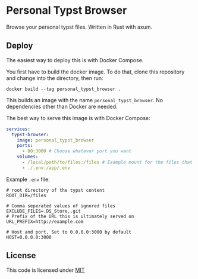 # Personal Typst Browser

Browse your personal typst files. Written in Rust with axum.

## Deploy

The easiest way to deploy this is with Docker Compose.

You first have to build the docker image. To do that, clone this repository and change into the directory, then run:

```
docker build --tag personal_typst_browser .
```

This builds an image with the name `personal_typst_browser`. No dependencies other than Docker are needed.

The best way to serve this image is with Docker Compose:

```yml
services:
  typst-browser:
    image: personal_typst_browser
    ports:
      - 80:3000 # Choose whatever port you want
    volumes:
      - /local/path/to/files:/files # Example mount for the files that are to be served.
      - ./.env:/app/.env
```

Example `.env` file:

```env
# root directory of the typst content
ROOT_DIR=/files

# Comma seperated values of ignored files
EXCLUDE_FILES=.DS_Store,.git
# Prefix of the URL this is ultimately served on
URL_PREFIX=http://example.com

# Host and port. Set to 0.0.0.0:3000 by default
HOST=0.0.0.0:3000
```

## License

This code is licensed under [MIT](/LICENSE)
